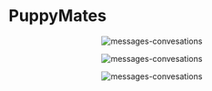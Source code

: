 # PuppyMates
<p align="center">
  <img src="https://media.giphy.com/media/GUprquxdyDn1uxq0Wh/giphy.gif" alt="messages-convesations" />
</p>
<p align="center">
  <img src="https://media.giphy.com/media/VWG0Bvn6NLaWlvjqNV/giphy.gif" alt="messages-convesations" />
</p>
<p align="center">
  <img src="https://media.giphy.com/media/rN1R9C8DDenoxyUcZv/giphy.gif" alt="messages-convesations" />
</p>
